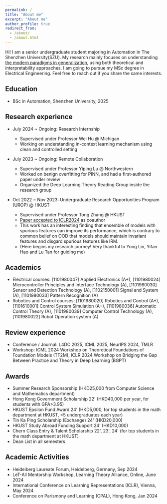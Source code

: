 ```yaml
---
permalink: /
title: "About me"
excerpt: "About me"
author_profile: true
redirect_from: 
  - /about/
  - /about.html
---
```


Hi! I am a senior undergraduate student majoring in Automation in The Shenzhen University(SZU). 
My research mainly focuses on understanding [the modern paradigms in generalization](https://simons.berkeley.edu/programs/modern-paradigms-generalization), using both theoretical and interpretability approaches.
I am going to pursue my MSc degree in Electrical Engineering. Feel free to reach out if you share the same interests.



<!-- ## Recent News -->


## Education
* BSc in Automation, Shenzhen University, 2025

## Research experience
* July 2024 ~ Ongoing: Research Internship
  * Supervised under Professor Wei Hu @ Michigan
  * Working on understanding in-context learning mechanism using clean and controlled setting

* July 2023 ~ Ongoing: Remote Collaboration
  * Supervised under Professor Yiping Lu @ Northwestern
  * Worked on benign overfitting for PINN, and had a first-authored paper under review
  * Organized the Deep Learning Theory Reading Group inside the research group

* Oct 2022 ~ Nov 2023: Undergraduate Research Opportunities Program (UROP) @ HKUST
  * Supervised under Professor Tong Zhang @ HKUST
  * [Paper accepted to ICLR2024](https://arxiv.org/abs/2309.17230) as coauthor
  * This work has an interesting finding that ensemble of models with spurious features can improve its performance, which is contrary to common belief on OOD that models should maintain invariant features and disgard spurious features like IRM. 
  * (Here begins my research journey! Very thankful to Yong Lin, Yifan Hao and Lu Tan for guiding me)

## Academics
* Electrical courses: [1101980047] Applied Electronics (A+), [1101980024] Microcontroller Principles and Interface Technology (A), [1101980030] Sensor and Detection Technology (A), [1102150001] Signal and System (A), [1101980033] Pattern Recognition (A)
* Robotics and Control courses: [1101980020] Robotics and Control (A+), [1101610001] Control System Simulation (A+), [1101980036] Automatic Control Theory (A), [1101980039] Computer Control Technology (A), [1101980022] Robot Operation system (A)

## Review experience
* Conference / Journal: L4DC 2025, ICML 2025, NeurIPS 2024, TMLR
* Workshop: ICML 2024 Workshop on Theoretical Foundations of Foundation Models (TF2M),  ICLR 2024 Workshop on Bridging the Gap Between Practice and Theory in Deep Learning (BGPT)

## Awards 
* Summer Research Sponsorship (HKD25,000 from Computer Science and Mathematics department)
* Hong Kong Government Scholarship 22' (HKD40,000 per year, for students with GPA>3.95)
* HKUST Epsilon Fund Award 24' (HKD5,000, for top students in the math department at HKUST, <5 undergraduates each year)
* Tin Ka Ping Scholarship (Exchange) 24' (HKD20,000)
* HKUST Study Abroad Funding Support 24' (HKD10,000)
* Chern Class Entry & Talent Scholarship 22', 23', 24' (for top students in the math department at HKUST)
* Dean List in all semesters

## Academic Activities
* Heidelberg Laureate Forum, Heidelberg, Germany, Sep 2024 
* LeT-All Mentorship Workshop, Learning Theory Alliance, Online, June 2024
* International Conference on Learning Representations (ICLR), Vienna, May 2024
* Conference on Parismony and Learning (CPAL), Hong Kong, Jan 2024

<!-- Publications
======
  <ul>{% for post in site.publications %}
    {% include archive-single-cv.html %}
  {% endfor %}</ul> -->
  
